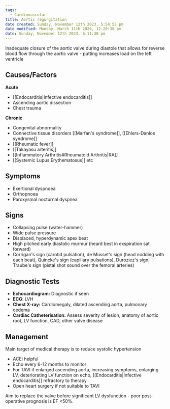 ```yaml
---
tags:
  - Cardiovascular
title: Aortic regurgitation
date created: Sunday, November 12th 2023, 5:54:55 pm
date modified: Monday, March 11th 2024, 12:20:38 pm
date: Sunday, November 12th 2023, 6:11:38 pm
---
```


Inadequate closure of the aortic valve during diastole that allows for reverse blood flow through the aortic valve - putting increases load on the left ventricle
 


## Causes/Factors

**Acute**
- [[Endocarditis|Infective endocarditis]]
- Ascending aortic dissection
- Chest trauma

**Chronic**
- Congenital abnormality 
- Connective tissue disorders [[Marfan's syndrome]], [[Ehlers-Danlos syndrome]]
- [[Rheumatic fever]]
- [[Takayasu arteritis]]
- [[Inflammatory Arthritis#Rheumatoid Arthritis|RA]]
- [[Systemic Lupus Erythematosus]]
etc

## Symptoms

- Exertional dyspnoea 
- Orthopnoea
- Paroxysmal nocturnal dyspnea

## Signs

- Collapsing pulse (water-hammer)
- Wide pulse pressure
- Displaced, hyperdynamic apex beat
- High pitched early diastolic murmur (heard best in exspiration sat forward)
- Corrigan's sign (carotid pulsation), de Musset's sign (head nodding with each beat), Quincke's sign (capillary pulsations), Duroziez's sign, Traube's sign (pistal shot sound over the femoral arteries)

## Diagnostic Tests

- **Echocardiogram:** Diagnostic if seen
- **ECG**: LVH
- **Chest X-ray:** Cardiomegaly, dilated ascending aorta, pulmonary oedema
- **Cardiac Catheterisation:** Assess severity of lesion, anatomy of aortic root, LV function, CAD, other valve disease

## Management

Main target of medical therapy is to reduce systolic hypertension
- ACEi helpful
- Echo every 6-12 months to monitor
- For TAVI if enlarged ascending aorta, increasing symptoms, enlarging LV, deteriorating LV function on echo, [[Endocarditis|Infective endocarditis]] refractory to therapy 
- Open heart surgery if not suitable to TAVI

Aim to replace the valve before significant LV dysfunction - poor post-operative prognosis is EF <50%. 
